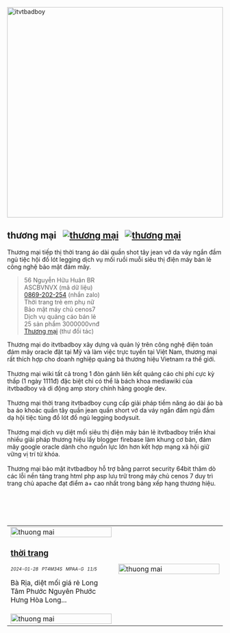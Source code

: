 <img alt="itvtbadboy" src="https://wiki.thuongmai.blog/images/thuong-mai.jpg" width="100%" height="490px"/>

## thương mại&nbsp;&nbsp;&nbsp;[![thương mại](https://www.itvtbadboy.io.vn/image/pinterest.svg "Pinterest")](https://www.pinterest.com/itvtbadboy/)&nbsp;&nbsp;&nbsp;[![thương mại](https://www.itvtbadboy.io.vn/image/youtube.svg "Youtube")](https://www.youtube.com/@thuongmaibrvt)
<p>Thương mại tiếp thị thời trang áo dài quần shot tây jean vớ da váy ngắn đầm ngủ tiệc hội đồ lót legging dịch vụ mối ruồi muỗi siêu thị điện máy bán lẻ công nghệ bảo mật đám mây.</p>

> 56 Nguyễn Hữu Huân BR<br/>
> ASCBVNVX (mã dữ liệu)<br/>
> <a href="https://zalo.me/869202254" title="thương mại" target="_blank">0869-202-254</a> (nhắn zalo)<br/>
> Thời trang trẻ em phụ nữ<br/>
> Bảo mật máy chủ cenos7<br/>
> Dịch vụ quảng cáo bán lẻ<br/>
> 25 sản phẩm 3000000vnđ<br/>
> <a href="mailto:thuongmaibrvt@gmail.com" title="thương mại" target="_blank">Thương mại</a> (thư đối tác)

<p>
	Thương mại do itvtbadboy xây dựng và quản lý trên công nghệ điện toán đám mây oracle đặt tại Mỹ và làm việc trực tuyến tại Việt Nam, thương mại rất thích hợp cho doanh nghiệp quảng bá thương hiệu Vietnam ra thế giới.<br><br>
	Thương mại wiki tất cả trong 1 đòn gánh liên kết quảng cáo chi phí cực kỳ thấp (1 ngày 1111đ) đặc biệt chỉ có thể là bách khoa mediawiki của itvtbadboy và di động amp story chính hãng google dev.<br><br>
	Thương mại thời trang itvtbadboy cung cấp giải pháp tiềm năng áo dài áo bà ba áo khoác quần tây quần jean quần short vớ da váy ngắn đầm ngủ đầm dạ hội tiệc tùng đồ lót đồ ngủ legging bodysuit.<br><br>
	Thương mại dịch vụ diệt mối siêu thị điện máy bán lẻ itvtbadboy triển khai nhiều giải pháp thương hiệu lấy blogger firebase làm khung cơ bản, đám mây google oracle dành cho nguồn lực lớn hơn kết hợp mạng xã hội giữ vững vị trí từ khóa.<br><br>
	Thương mại bảo mật itvtbadboy hỗ trợ bằng parrot security 64bit thăm dò các lỗi nền tảng trang html php asp lưu trữ trong máy chủ cenos 7 duy trì trang chủ apache đạt điểm a+ cao nhất trong bảng xếp hạng thương hiệu.
</p>

<div style="padding-top: 30px; padding-bottom: 30px;"></div>

<table style="width: 100%;">
	<tr>
		<td style="width: 50%;">
			<a href="https://www.youtube.com/watch?feature=player_embedded&v=GGJsMHsCbUI" title="thương mại" target="_blank">
				<img class="image" src="https://wiki.thuongmai.blog/images/thoitrang/thoi-trang.jpg" width="100%;" alt="thuong mai"/>
			</a>
			<h3><a href="https://www.thuongmai.blog" title="thương mại" target="_blank">thời trang</a></h3>
			<div style="font-size: 10px;"><i>2024-01-28</i> &nbsp; <i>PT4M34S</i> &nbsp; <i>MPAA-G</i> &nbsp; <i>11/5</i></div>
			<p>Bà Rịa, diệt mối giá rẻ Long Tâm Phước Nguyên Phước Hưng Hòa Long...</p>
		</td>
		<td style="width: 50%;">
			<a href="https://wiki.thuongmai.blog/images/news/viet-nam.jpg" title="thương mại" target="_blank">
				<img class="image" src="https://wiki.thuongmai.blog/images/news/viet-nam.jpg" width="100%;" alt="thuong mai"/>
			</a>
		</td>
	</tr>
	<tr>
		<td style="width: 50%;">
			<a href="https://wiki.thuongmai.blog/images/news/bao-mat.jpg" title="thương mại" target="_blank">
				<img class="image" src="https://wiki.thuongmai.blog/images/news/bao-mat.jpg" width="100%;" alt="thuong mai"/>
			</a>
		</td>
		<td style="width: 50%;"></td>
	</tr>
</table>
